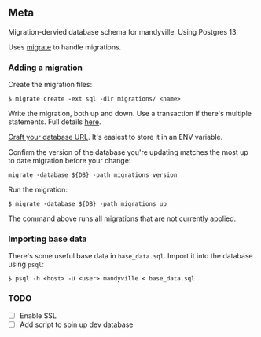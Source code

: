 ## Meta

Migration-dervied database schema for mandyville. Using Postgres 13.

Uses [migrate](https://github.com/golang-migrate/migrate) to handle
migrations.

### Adding a migration

Create the migration files:

```
$ migrate create -ext sql -dir migrations/ <name>
```

Write the migration, both up and down. Use a transaction if there's
multiple statements. Full details [here](https://bit.ly/3c6RWbO).

[Craft your database URL](https://bit.ly/30h8OHk). It's easiest to
store it in an ENV variable.


Confirm the version of the database you're updating matches the most up to
date migration before your change:

```
migrate -database ${DB} -path migrations version
```

Run the migration: 

```
$ migrate -database ${DB} -path migrations up
```

The command above runs all migrations that are not currently applied.

### Importing base data

There's some useful base data in `base_data.sql`. Import it into the
database using `psql`:

```
$ psql -h <host> -U <user> mandyville < base_data.sql
```

### TODO

* [ ] Enable SSL
* [ ] Add script to spin up dev database

